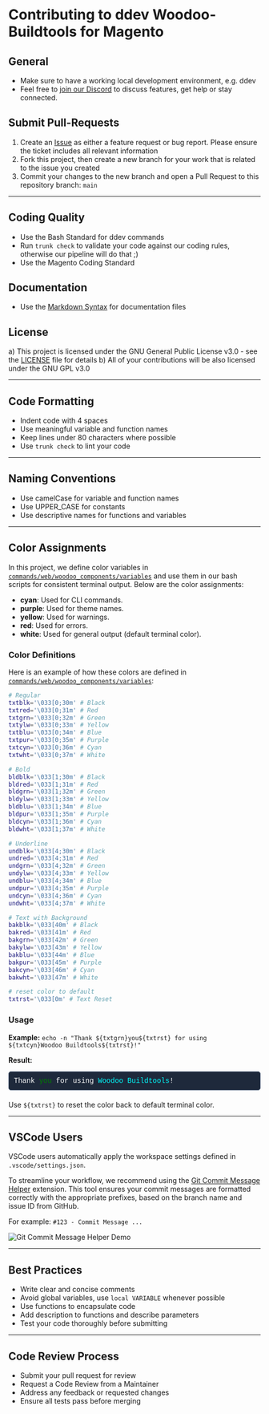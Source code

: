 # Contributing to ddev Woodoo-Buildtools for Magento

## General

-   Make sure to have a working local development environment, e.g. ddev
-   Feel free to [join our Discord](https://discord.gg/H5CjMXQQHn) to discuss features, get help or stay connected.

## Submit Pull-Requests

1.  Create an [Issue](https://github.com/dermatz/ddev-woodoo-buildtools-magento/issues) as either a feature request or bug report. Please ensure the ticket includes all relevant information
2.  Fork this project, then create a new branch for your work that is related to the issue you created
3.  Commit your changes to the new branch and open a Pull Request to this repository branch: `main`

---

## Coding Quality

-   Use the Bash Standard for ddev commands
-   Run `trunk check` to validate your code against our coding rules, otherwise our pipeline will do that ;)
-   Use the Magento Coding Standard

## Documentation

-   Use the [Markdown Syntax](https://www.markdownguide.org/basic-syntax/) for documentation files

## License

a) This project is licensed under the GNU General Public License v3.0 - see the [LICENSE](./LICENSE) file for details
b) All of your contributions will be also licensed under the GNU GPL v3.0

---

## Code Formatting

-   Indent code with 4 spaces
-   Use meaningful variable and function names
-   Keep lines under 80 characters where possible
-   Use `trunk check` to lint your code

---

## Naming Conventions

-   Use camelCase for variable and function names
-   Use UPPER_CASE for constants
-   Use descriptive names for functions and variables

---

## Color Assignments

In this project, we define color variables in [`commands/web/woodoo_components/variables`](../commands/web/woodoo_components/variables) and use them in our bash scripts for consistent terminal output. Below are the color assignments:

-   **cyan**: Used for CLI commands.
-   **purple**: Used for theme names.
-   **yellow**: Used for warnings.
-   **red**: Used for errors.
-   **white**: Used for general output (default terminal color).

### Color Definitions

Here is an example of how these colors are defined in [`commands/web/woodoo_components/variables`](../commands/web/woodoo_components/variables):

```bash
# Regular
txtblk='\033[0;30m' # Black
txtred='\033[0;31m' # Red
txtgrn='\033[0;32m' # Green
txtylw='\033[0;33m' # Yellow
txtblu='\033[0;34m' # Blue
txtpur='\033[0;35m' # Purple
txtcyn='\033[0;36m' # Cyan
txtwht='\033[0;37m' # White

# Bold
bldblk='\033[1;30m' # Black
bldred='\033[1;31m' # Red
bldgrn='\033[1;32m' # Green
bldylw='\033[1;33m' # Yellow
bldblu='\033[1;34m' # Blue
bldpur='\033[1;35m' # Purple
bldcyn='\033[1;36m' # Cyan
bldwht='\033[1;37m' # White

# Underline
undblk='\033[4;30m' # Black
undred='\033[4;31m' # Red
undgrn='\033[4;32m' # Green
undylw='\033[4;33m' # Yellow
undblu='\033[4;34m' # Blue
undpur='\033[4;35m' # Purple
undcyn='\033[4;36m' # Cyan
undwht='\033[4;37m' # White

# Text with Background
bakblk='\033[40m' # Black
bakred='\033[41m' # Red
bakgrn='\033[42m' # Green
bakylw='\033[43m' # Yellow
bakblu='\033[44m' # Blue
bakpur='\033[45m' # Purple
bakcyn='\033[46m' # Cyan
bakwht='\033[47m' # White

# reset color to default
txtrst='\033[0m' # Text Reset
```

### Usage

**Example:** `echo -n "Thank ${txtgrn}you${txtrst} for using ${txtcyn}Woodoo Buildtools${txtrst}!"`

**Result:**

<div style="background-color:#1E293B;color:white;font-family:courier;border:1px solid #64748B;padding:10px;border-radius:5px;margin: 10px 0 20px;">
   Thank <span style="color:green">you</span> for using <span style="color:cyan">Woodoo Buildtools</span>!
</div>

Use `${txtrst}` to reset the color back to default terminal color.

---

## VSCode Users

VSCode users automatically apply the workspace settings defined in `.vscode/settings.json`.

To streamline your workflow, we recommend using the [Git Commit Message Helper](https://marketplace.visualstudio.com/items?itemName=D3skdev.git-commit-message-helper) extension. This tool ensures your commit messages are formatted correctly with the appropriate prefixes, based on the branch name and issue ID from GitHub.

For example: `#123 - Commit Message ...`

![Git Commit Message Helper Demo](https://github.com/d3skdev/git-prefix/raw/master/images/demo.gif)

---

## Best Practices

-   Write clear and concise comments
-   Avoid global variables, use `local VARIABLE` whenever possible
-   Use functions to encapsulate code
-   Add description to functions and describe parameters
-   Test your code thoroughly before submitting

---

## Code Review Process

-   Submit your pull request for review
-   Request a Code Review from a Maintainer
-   Address any feedback or requested changes
-   Ensure all tests pass before merging
